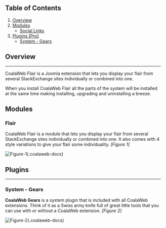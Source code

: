 ## Table of Contents
1.  [Overview](#overview)
2.  [Modules](#modules)
    -   [Social Links](#mod-flair)
3.  [Plugins \[Pro\]](#plugins)
    -   [System - Gears](#plg-gears)

## <a name="overview"></a>Overview

<hr class="uk-article-divider" markdown="1"></hr>

CoalaWeb Flair is a Joomla extension that lets you display your flair from several StackExchange sites individually or combined into one.

<div class="uk-alert">When you install CoalaWeb Flair all the parts of the system will be installed at the same time making installing, upgrading and uninstalling a breeze.</div>

## <a name="modules"></a><span class="tm-underline">Modules</span>

### <a name="mod-flair"></a>Flair

CoalaWeb Flair is a module that lets you display your flair from several StackExchange sites individually or combined into one. It also comes with 4 style variations to give your flair some individuality. *\[Figure 1\]*

![Figure-1](http://cdn.coalaweb.com/images/docs/joomla-extensions/flair/cw-flair.png "Figure-1"){.coalaweb-docs}

## <a name="plugins"></a>Plugins

<hr markdown="1"></hr>

### <a name="plg-likes"></a>System - Gears

**CoalaWeb Gears** is a system plugin that is included with all CoalaWeb extensions. Think of it as a Swiss army knife full of great little tools that you can use with or without a CoalaWeb extension. *\[Figure 2\]*

![Figure-2](http://cdn.coalaweb.com/images/docs/joomla-extensions/gears/cw-gears.png "Figure-2"){.coalaweb-docs}